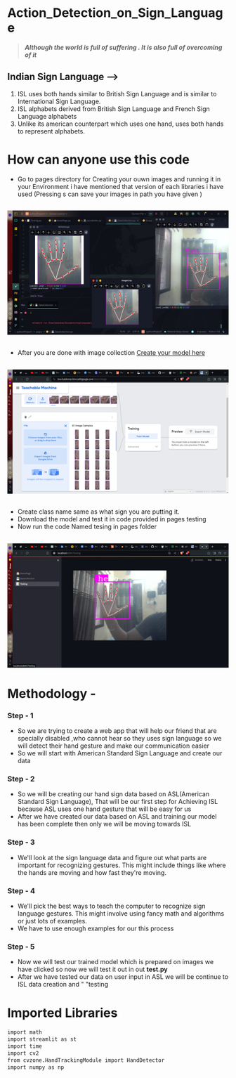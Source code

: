 # Action_Detection_on_Sign_Language

> ***Although the world is full of suffering . It is also full of overcoming of it***

## Indian Sign Language -->

1. ISL uses both hands similar to British Sign Language and is similar to International Sign Language.
2. ISL alphabets derived from British Sign Language and French Sign Language alphabets
3. Unlike its american counterpart which uses one hand, uses both hands to represent alphabets.

# How can anyone use this code
- Go to pages directory for Creating your ouwn images and running it in your Environment i have mentioned that version of each libraries i have used (Pressing s can save your images in path you have given )
##
![Images Creation](pages/Images/Screenshot_20240426_111410.png)
##
- After you are  done with image collection [Create your model here ](https://teachablemachine.withgoogle.com/)
  ##
![Teaching your maodel](pages/Images/Screenshot_20240426_111611.png)
  ##
- Create class name same as what sign you are putting it.
- Download the model and test it in code provided in pages testing
- Now run the code Named tesing in pages folder
##
![Testing your model](pages/Images/Screenshot_20240426_111817.png)
##
# Methodology - 

### Step - 1
- So we are trying to create a web app that will help our friend that are specially disabled ,who cannot hear so they uses sign language so we will detect their hand gesture and make our communication easier
- So we will start with American Standard Sign Language and create our data

### Step - 2
- So we will be creating our hand sign data based on ASL(American Standard Sign Language), That will be our first step for Achieving ISL because ASL uses one hand gesture that will be easy for us
- After we have created our data based on ASL and training our model has been complete then only we will be moving towards ISL

### Step - 3
- We'll look at the sign language data and figure out what parts are important for recognizing gestures. This might include things like where the hands are moving and how fast they're moving.

### Step - 4
- We'll pick the best ways to teach the computer to recognize sign language gestures. This might involve using fancy math and algorithms or just lots of examples.
- We have to use enough examples for our this process

### Step - 5
- Now we will test our trained model which is prepared on images we have clicked so now we will 
                 test it out in out **test.py** 
- After we have tested our data on user input in ASL we will be continue to ISL data creation and "
                 "testing

# Imported Libraries
```
import math
import streamlit as st
import time
import cv2
from cvzone.HandTrackingModule import HandDetector
import numpy as np

```

